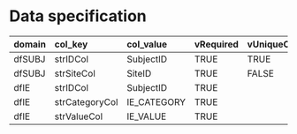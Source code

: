 # Data specification

|domain |col_key        |col_value   |vRequired |vUniqueCols |
|:------|:--------------|:-----------|:---------|:-----------|
|dfSUBJ |strIDCol       |SubjectID   |TRUE      |TRUE        |
|dfSUBJ |strSiteCol     |SiteID      |TRUE      |FALSE       |
|dfIE   |strIDCol       |SubjectID   |TRUE      |            |
|dfIE   |strCategoryCol |IE_CATEGORY |TRUE      |            |
|dfIE   |strValueCol    |IE_VALUE    |TRUE      |            |

